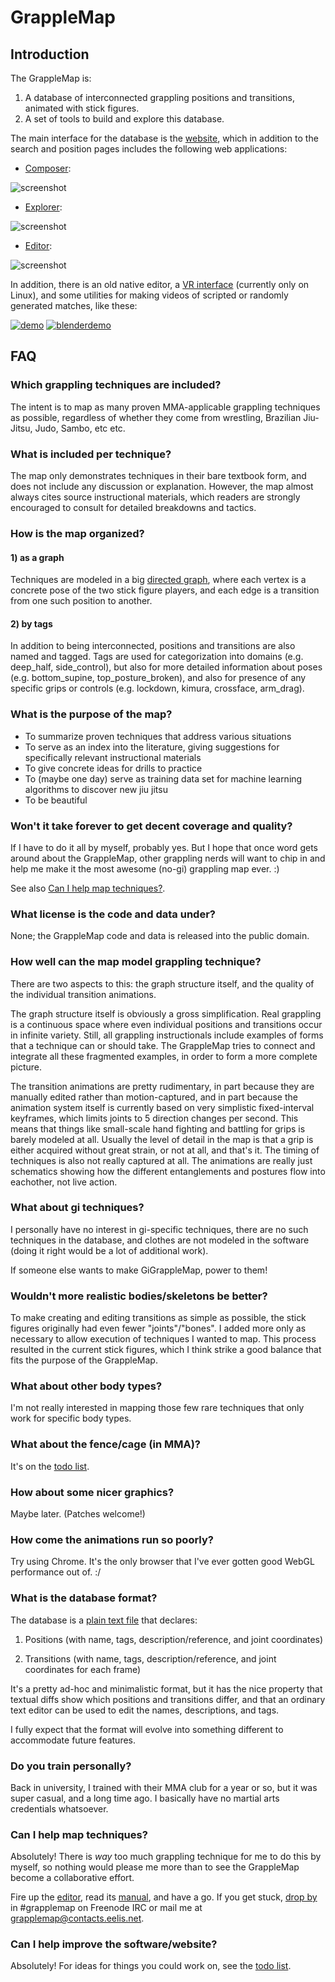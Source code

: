 # GrappleMap

## Introduction

The GrappleMap is:

1. A database of interconnected grappling positions and transitions,
   animated with stick figures.
2. A set of tools to build and explore this database.

The main interface for the database is the [website](http://eel.is/GrappleMap/), which
in addition to the search and position pages includes the following web applications:

- [Composer](http://eel.is/GrappleMap/composer/):

 ![screenshot](http://eel.is/GrappleMap-extra/composer.png)

- [Explorer](http://eel.is/GrappleMap/explorer/):

 ![screenshot](http://eel.is/GrappleMap-extra/explorer.png)

- [Editor](http://eel.is/GrappleMap/editor/):

 ![screenshot](http://eel.is/GrappleMap-extra/editor.png)

In addition, there is an old native editor, a [VR interface](https://www.youtube.com/watch?v=MAeBgGZ1GdM) (currently only on Linux),
and some utilities for making videos of
scripted or randomly generated matches, like these:

[![demo](https://img.youtube.com/vi/sdygmrlm-ck/0.jpg)](https://www.youtube.com/watch?v=sdygmrlm-ck)
[![blenderdemo](https://img.youtube.com/vi/rC7zTBMPj1Y/0.jpg)](https://www.youtube.com/watch?v=rC7zTBMPj1Y)

## FAQ

### Which grappling techniques are included?

The intent is to map as many proven MMA-applicable grappling techniques as possible,
regardless of whether they come from wrestling, Brazilian Jiu-Jitsu, Judo,
Sambo, etc etc.


### What is included per technique?

The map only demonstrates techniques in their bare textbook form, and does not
include any discussion or explanation. However, the map almost always
cites source instructional materials, which readers are strongly
encouraged to consult for detailed breakdowns and tactics.


### How is the map organized?

#### 1) as a graph

Techniques are modeled in a big [directed graph](https://en.wikipedia.org/wiki/Graph_%28discrete_mathematics%29),
where each vertex is
a concrete pose of the two stick figure players, and each edge is a transition from one such position to another.

#### 2) by tags

In addition to being interconnected, positions and transitions are also named and tagged.
Tags are used for categorization into domains (e.g. deep_half, side\_control),
but also for more detailed information about poses (e.g. bottom\_supine, top\_posture\_broken),
and also for presence of any specific grips or controls (e.g. lockdown, kimura, crossface, arm_drag).


### What is the purpose of the map?

- To summarize proven techniques that address various situations
- To serve as an index into the literature, giving suggestions for specifically relevant instructional materials
- To give concrete ideas for drills to practice
- To (maybe one day) serve as training data set for machine learning algorithms to discover new jiu jitsu
- To be beautiful


### Won't it take forever to get decent coverage and quality?

If I have to do it all by myself, probably yes.
But I hope that once word gets around about the GrappleMap,
other grappling nerds will want to chip in and help me make it
the most awesome (no-gi) grappling map ever. :)

See also [Can I help map techniques?](#can-i-help-map-techniques).




### What license is the code and data under?

None; the GrappleMap code and data is released into the public domain.


### How well can the map model grappling technique?

There are two aspects to this: the graph structure itself, and the
quality of the individual transition animations.

The graph structure itself is obviously a gross simplification.
Real grappling is a continuous space where
even individual positions and transitions occur in infinite variety.
Still, all grappling instructionals include examples
of forms that a technique can or should take.
The GrappleMap tries to connect and integrate all these fragmented
examples, in order to form a more complete picture.

The transition animations are pretty rudimentary, in part because
they are manually edited rather than motion-captured, and in part
because the animation system itself is currently based on
very simplistic fixed-interval keyframes, which limits joints to
5 direction changes per second.
This means that things like small-scale hand fighting and battling
for grips is barely modeled at all.
Usually the level of detail in the map is that a grip is either
acquired without great strain, or not at all, and that's it.
The timing of techniques is also not really captured at all.
The animations are really just schematics showing how the different
entanglements and postures flow into eachother, not live action.

### What about gi techniques?

I personally have no interest in gi-specific techniques, there are no such
techniques in the database, and clothes are not modeled in the software
(doing it right would be a lot of additional work).

If someone else wants to make GiGrappleMap, power to them!


### Wouldn't more realistic bodies/skeletons be better?

To make creating and editing transitions as simple as possible, the stick figures
originally had even fewer "joints"/"bones". I added more only as
necessary to allow execution of techniques I wanted to map. This
process resulted in the current stick figures, which I think strike a good
balance that fits the purpose of the GrappleMap.


### What about other body types?

I'm not really interested in mapping those few rare techniques that only work for
specific body types.


### What about the fence/cage (in MMA)?

It's on the [todo list](todo.txt).


### How about some nicer graphics?

Maybe later. (Patches welcome!)


### How come the animations run so poorly?

Try using Chrome. It's the only browser that I've ever gotten good WebGL performance out of. :/


### What is the database format?

The database is a [plain text file](https://github.com/Eelis/GrappleMap/blob/master/GrappleMap.txt) that declares:

1. Positions (with name, tags, description/reference, and joint coordinates)

2. Transitions (with name, tags, description/reference, and joint coordinates for each frame)

It's a pretty ad-hoc and minimalistic format, but it has the nice property that
textual diffs show which positions and transitions differ, and that an ordinary
text editor can be used to edit the names, descriptions, and tags.

I fully expect that the format will evolve into something different to accommodate future features.


### Do you train personally?

Back in university, I trained with their MMA club for a year or so, but it was super
casual, and a long time ago. I basically have no martial arts credentials whatsoever.


### Can I help map techniques?

Absolutely! There is *way* too much grappling technique for me to do this by myself,
so nothing would please me more than to see the GrappleMap become a collaborative effort.

Fire up the [editor](http://eel.is/GrappleMap/editor/), read its [manual](https://github.com/Eelis/GrappleMap/blob/master/doc/web-editor.md), and have a go. If you get stuck, [drop by](https://webchat.freenode.net/) in #grapplemap on Freenode IRC or mail me at grapplemap@contacts.eelis.net.

### Can I help improve the software/website?

Absolutely! For ideas for things you could work on, see the [todo list](doc/todo.txt).
